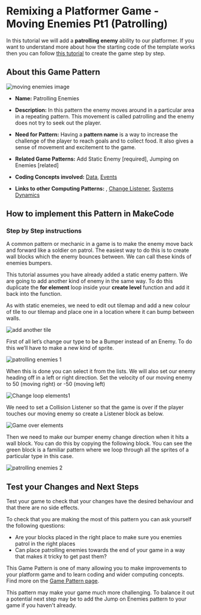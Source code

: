 # Remixing a Platformer Game - Moving Enemies Pt1 (Patrolling)

In this tutorial we will add a **patrolling enemy** ability to our platformer.
If you want to understand more about how the starting code of the template works then you can follow [this tutorial](https://arcade.makecode.com/beta#tutorial:https://github.com/mickfuzz/makecode-platformer-101)
 to create the game step by step.

## About this Game Pattern

![ moving enemies image](https://raw.githubusercontent.com/mickfuzz/getting-started-making-a-platformer-test1/master/images/patterns/gameMechanics_moving_enemies.jpg)

* **Name:** Patrolling Enemies

* **Description:** In this pattern the enemy moves around in a particular area in a repeating pattern. This movement is called patrolling
and the enemy does not try to seek out the player.

* **Need for Pattern:** Having a **pattern name** is a way to increase the challenge of the player to reach goals and to collect food.
It also gives a sense of movement and excitement to the game.

* **Related Game Patterns:** Add Static Enemy [required], Jumping on Enemies [related]

* **Coding Concepts involved:** [Data](learningDimensions#data),  [Events](learningDimensions#events)

* **Links to other Computing Patterns:** , [Change Listener](learningDimensions#change-listener), [Systems Dynamics](learningDimensions#systems-dynamics)  

## How to implement this Pattern in MakeCode

### Step by Step instructions

A common pattern or mechanic in a game is to make the enemy move back and forward like a soldier on patrol. The easiest 
way to do this is to create wall blocks which the enemy bounces between. We can call these kinds of enemies bumpers. 

This tutorial assumes you have already added a static enemy pattern. We are going to add another kind of enemy in the same way. 
To do this duplicate the  **for element** loop inside your **create level** function and add it back into the function. 

As with static enemeies, we need to edit out tilemap and add a new colour of tlle to our tilemap and place one in a location
where it can bump between walls. 

![add another tile](https://raw.githubusercontent.com/mickfuzz/getting-started-making-a-platformer-test1/master/images/addMovingEnemy1.png)

First of all let’s change our type to be a Bumper instead of an Enemy. To do this we’ll have to make a new kind of sprite.

![ patrolling enemies 1](https://raw.githubusercontent.com/mickfuzz/getting-started-making-a-platformer-test1/master/images/patrol1.png)

When this is done you can select it from the lists.
We will also set our enemy heading off in a left or right direction. Set the velocity of our moving enemy to 50 (moving right) or -50 (moving left) 

![Change loop elements1](https://raw.githubusercontent.com/mickfuzz/getting-started-making-a-platformer-test1/master/images/addMovingEnemy2.png)

We need to set a Collision Listener so that the game is over if the player touches our moving enemy so create a Listener block 
as below. 

![Game over elements](https://raw.githubusercontent.com/mickfuzz/getting-started-making-a-platformer-test1/master/images/addMovingEnemy3.png)

Then we need to make our bumper enemy change direction when it hits a wall block. You can do this by copying the following block.
You can see the green block is a familiar pattern where we loop through all the sprites of a particular type in this case.   

![ patrolling enemies 2](https://raw.githubusercontent.com/mickfuzz/getting-started-making-a-platformer-test1/master/images/patrol2.png)


## Test your Changes and Next Steps

Test your game to check that your changes have the desired behaviour and that there are no side effects.

To check that you are making the most of this pattern you can ask yourself the following questions:

* Are your blocks placed in the right place to make sure you enemies patrol in the right places
* Can place patrolling enemies towards the end of your game in a way that makes it tricky to get past them?

This Game Pattern is one of many allowing you to make improvements to your platform game and to learn coding and wider computing concepts.
Find more on the [Game Pattern page](gamePatterns.md).

This pattern may make your game much more challenging. To balance it out a potential next step may be to
add the Jump on Enemies pattern to your game if you haven't already.
